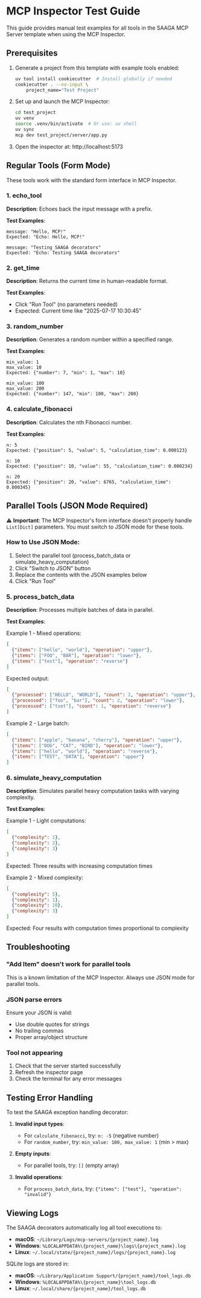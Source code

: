 # MCP Inspector Test Guide

This guide provides manual test examples for all tools in the SAAGA MCP Server template when using the MCP Inspector.

## Prerequisites

1. Generate a project from this template with example tools enabled:
   ```bash
   uv tool install cookiecutter  # Install globally if needed
   cookiecutter . --no-input \
       project_name="Test Project"
   ```

2. Set up and launch the MCP Inspector:
   ```bash
   cd test_project
   uv venv
   source .venv/bin/activate  # Or use: uv shell
   uv sync
   mcp dev test_project/server/app.py
   ```

3. Open the inspector at: http://localhost:5173

## Regular Tools (Form Mode)

These tools work with the standard form interface in MCP Inspector.

### 1. echo_tool

**Description**: Echoes back the input message with a prefix.

**Test Examples**:
```
message: "Hello, MCP!"
Expected: "Echo: Hello, MCP!"

message: "Testing SAAGA decorators"
Expected: "Echo: Testing SAAGA decorators"
```

### 2. get_time

**Description**: Returns the current time in human-readable format.

**Test Examples**:
- Click "Run Tool" (no parameters needed)
- Expected: Current time like "2025-07-17 10:30:45"

### 3. random_number

**Description**: Generates a random number within a specified range.

**Test Examples**:
```
min_value: 1
max_value: 10
Expected: {"number": 7, "min": 1, "max": 10}

min_value: 100
max_value: 200
Expected: {"number": 147, "min": 100, "max": 200}
```

### 4. calculate_fibonacci

**Description**: Calculates the nth Fibonacci number.

**Test Examples**:
```
n: 5
Expected: {"position": 5, "value": 5, "calculation_time": 0.000123}

n: 10
Expected: {"position": 10, "value": 55, "calculation_time": 0.000234}

n: 20
Expected: {"position": 20, "value": 6765, "calculation_time": 0.000345}
```

## Parallel Tools (JSON Mode Required)

⚠️ **Important**: The MCP Inspector's form interface doesn't properly handle `List[Dict]` parameters. You must switch to JSON mode for these tools.

### How to Use JSON Mode:
1. Select the parallel tool (process_batch_data or simulate_heavy_computation)
2. Click "Switch to JSON" button
3. Replace the contents with the JSON examples below
4. Click "Run Tool"

### 5. process_batch_data

**Description**: Processes multiple batches of data in parallel.

**Test Examples**:

Example 1 - Mixed operations:
```json
[
  {"items": ["hello", "world"], "operation": "upper"},
  {"items": ["FOO", "BAR"], "operation": "lower"},
  {"items": ["test"], "operation": "reverse"}
]
```
Expected output:
```json
[
  {"processed": ["HELLO", "WORLD"], "count": 2, "operation": "upper"},
  {"processed": ["foo", "bar"], "count": 2, "operation": "lower"},
  {"processed": ["tset"], "count": 1, "operation": "reverse"}
]
```

Example 2 - Large batch:
```json
[
  {"items": ["apple", "banana", "cherry"], "operation": "upper"},
  {"items": ["DOG", "CAT", "BIRD"], "operation": "lower"},
  {"items": ["hello", "world"], "operation": "reverse"},
  {"items": ["TEST", "DATA"], "operation": "upper"}
]
```

### 6. simulate_heavy_computation

**Description**: Simulates parallel heavy computation tasks with varying complexity.

**Test Examples**:

Example 1 - Light computations:
```json
[
  {"complexity": 1},
  {"complexity": 2},
  {"complexity": 3}
]
```
Expected: Three results with increasing computation times

Example 2 - Mixed complexity:
```json
[
  {"complexity": 5},
  {"complexity": 1},
  {"complexity": 10},
  {"complexity": 3}
]
```
Expected: Four results with computation times proportional to complexity

## Troubleshooting

### "Add Item" doesn't work for parallel tools
This is a known limitation of the MCP Inspector. Always use JSON mode for parallel tools.

### JSON parse errors
Ensure your JSON is valid:
- Use double quotes for strings
- No trailing commas
- Proper array/object structure

### Tool not appearing
1. Check that the server started successfully
2. Refresh the inspector page
3. Check the terminal for any error messages

## Testing Error Handling

To test the SAAGA exception handling decorator:

1. **Invalid input types**:
   - For `calculate_fibonacci`, try: `n: -5` (negative number)
   - For `random_number`, try: `min_value: 100, max_value: 1` (min > max)

2. **Empty inputs**:
   - For parallel tools, try: `[]` (empty array)

3. **Invalid operations**:
   - For `process_batch_data`, try: `{"items": ["test"], "operation": "invalid"}`

## Viewing Logs

The SAAGA decorators automatically log all tool executions to:
- **macOS**: `~/Library/Logs/mcp-servers/{project_name}.log`
- **Windows**: `%LOCALAPPDATA%\{project_name}\logs\{project_name}.log`
- **Linux**: `~/.local/state/{project_name}/logs/{project_name}.log`

SQLite logs are stored in:
- **macOS**: `~/Library/Application Support/{project_name}/tool_logs.db`
- **Windows**: `%LOCALAPPDATA%\{project_name}\tool_logs.db`
- **Linux**: `~/.local/share/{project_name}/tool_logs.db`